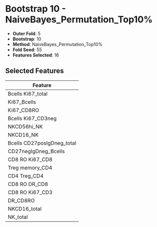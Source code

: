 # Bootstrap 10 - NaiveBayes_Permutation_Top10%

- **Outer Fold**: 5
- **Bootstrap**: 10
- **Method**: NaiveBayes_Permutation_Top10%
- **Fold Seed**: 55
- **Features Selected**: 16

## Selected Features

| Feature |
|---------|
| Bcells Ki67_total |
| Ki67_Bcells |
| Ki67_CD8RO |
| Bcells Ki67_CD3neg |
| NKCD56hi_NK |
| NKCD16_NK |
| Bcells CD27posIgDneg_total |
| CD27negIgDneg_Bcells |
| CD8 RO Ki67_CD8 |
| Treg memory_CD4 |
| CD4 Treg_CD4 |
| CD8 RO DR_CD8 |
| CD8  RO Ki67_CD3 |
| DR_CD8RO |
| NKCD16_total |
| NK_total |
